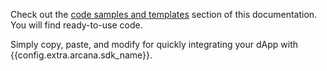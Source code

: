 Check out the [code samples and templates](/docs/category/code-samples) section of this documentation. You will find ready-to-use code.

Simply copy, paste, and modify for quickly integrating your dApp with {{config.extra.arcana.sdk_name}}.